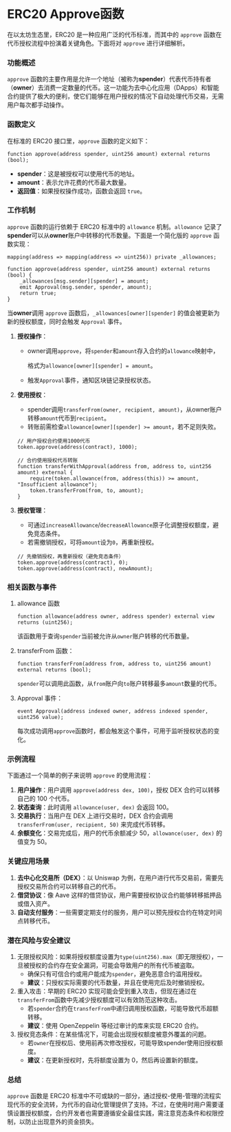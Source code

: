 # ERC20 Approve函数

在以太坊生态里，ERC20 是一种应用广泛的代币标准，而其中的 `approve` 函数在代币授权流程中扮演着关键角色。下面将对 `approve` 进行详细解析。

### 功能概述

`approve` 函数的主要作用是允许一个地址（被称为**spender**）代表代币持有者（**owner**）去消费一定数量的代币。这一功能为去中心化应用（DApps）和智能合约提供了极大的便利，使它们能够在用户授权的情况下自动处理代币交易，无需用户每次都手动操作。

### 函数定义

在标准的 ERC20 接口里，`approve` 函数的定义如下：

```solidity
function approve(address spender, uint256 amount) external returns (bool);
```

- **spender**：这是被授权可以使用代币的地址。
- **amount**：表示允许花费的代币最大数量。
- **返回值**：如果授权操作成功，函数会返回 `true`。

### 工作机制

`approve` 函数的运行依赖于 ERC20 标准中的 `allowance` 机制。`allowance` 记录了**spender**可以从**owner**账户中转移的代币数量。下面是一个简化版的 `approve` 函数实现：

```solidity
mapping(address => mapping(address => uint256)) private _allowances;

function approve(address spender, uint256 amount) external returns (bool) {
    _allowances[msg.sender][spender] = amount;
    emit Approval(msg.sender, spender, amount);
    return true;
}
```

当**owner**调用 `approve` 函数后，`_allowances[owner][spender]` 的值会被更新为新的授权额度，同时会触发 `Approval` 事件。

1. **授权操作**：

   - owner调用`approve`，将`spender`和`amount`存入合约的`allowance`映射中，

     格式为`allowance[owner][spender] = amount`。

   - 触发`Approval`事件，通知区块链记录授权状态。

2. **使用授权**：

   - spender调用`transferFrom(owner, recipient, amount)`，从owner账户转移`amount`代币到`recipient`。
   - 转账前需检查`allowance[owner][spender] >= amount`，若不足则失败。

   ```solidity
   // 用户授权合约使用1000代币
   token.approve(address(contract), 1000);
   
   // 合约使用授权代币转账
   function transferWithApproval(address from, address to, uint256 amount) external {
       require(token.allowance(from, address(this)) >= amount, "Insufficient allowance");
       token.transferFrom(from, to, amount);
   }
   ```

3. **授权管理**：

   - 可通过`increaseAllowance`/`decreaseAllowance`原子化调整授权额度，避免竞态条件。
   - 若需撤销授权，可将`amount`设为`0`，再重新授权。

   ```solidity
   // 先撤销授权，再重新授权（避免竞态条件）
   token.approve(address(contract), 0);
   token.approve(address(contract), newAmount);
   ```

### 相关函数与事件

1. allowance 函数

   ```solidity
   function allowance(address owner, address spender) external view returns (uint256);
   ```

   该函数用于查询`spender`当前被允许从`owner`账户转移的代币数量。

2. transferFrom 函数：

   ```solidity
   function transferFrom(address from, address to, uint256 amount) external returns (bool);
   ```

   `spender`可以调用此函数，从`from`账户向`to`账户转移最多`amount`数量的代币。

3. Approval 事件：

   ```solidity
   event Approval(address indexed owner, address indexed spender, uint256 value);
   ```

   每次成功调用`approve`函数时，都会触发这个事件，可用于监听授权状态的变化。

### 示例流程

下面通过一个简单的例子来说明 `approve` 的使用流程：

1. **用户操作**：用户调用 `approve(address dex, 100)`，授权 DEX 合约可以转移自己的 100 个代币。
2. **状态查询**：此时调用 `allowance(user, dex)` 会返回 100。
3. **交易执行**：当用户在 DEX 上进行交易时，DEX 合约会调用 `transferFrom(user, recipient, 50)` 来完成代币转移。
4. **余额变化**：交易完成后，用户的代币余额减少 50，`allowance(user, dex)` 的值变为 50。

### 关键应用场景

1. **去中心化交易所（DEX）**：以 Uniswap 为例，在用户进行代币交易前，需要先授权交易所合约可以转移自己的代币。
2. **借贷协议**：像 Aave 这样的借贷协议，用户需要授权协议合约能够转移抵押品或借入资产。
3. **自动支付服务**：一些需要定期支付的服务，用户可以预先授权合约在特定时间点转移代币。

### 潜在风险与安全建议

1. 无限授权风险：如果将授权额度设置为`type(uint256).max`（即无限授权），一旦被授权的合约存在安全漏洞，可能会导致用户的所有代币被盗取。
   - 确保只有可信合约或用户能成为`spender`，避免恶意合约滥用授权。
   - **建议**：只授权实际需要的代币数量，并且在使用完后及时撤销授权。
2. 重入攻击：早期的 ERC20 实现可能会受到重入攻击，但现在通过在`transferFrom`函数中先减少授权额度可以有效防范这种攻击。
   - 若`spender`合约在`transferFrom`中递归调用授权函数，可能导致代币超额转移。
   - **建议**：使用 OpenZeppelin 等经过审计的库来实现 ERC20 合约。
3. 授权竞态条件：在某些情况下，可能会出现授权额度被意外覆盖的问题。
   - 若`owner`在授权后、使用前再次修改授权，可能导致spender使用旧授权额度。
   - **建议**：在更新授权时，先将额度设置为 0，然后再设置新的额度。

### 总结

`approve` 函数是 ERC20 标准中不可或缺的一部分，通过授权-使用-管理的流程实现代币的安全流转，为代币的自动化管理提供了支持。不过，在使用时用户需要谨慎设置授权额度，合约开发者也需要遵循安全最佳实践，需注意竞态条件和权限控制，以防止出现意外的资金损失。